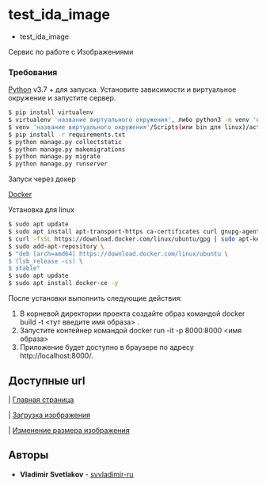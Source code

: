 # test_ida_image

* test_ida_image

Сервис по работе с Изображениями

### Требования


[Python](https://www.python.org/downloads/) v3.7 +  для запуска.
Установите зависимости и виртуальное окружение и запустите сервер.

```sh
$ pip install virtualenv
$ virtualenv 'название виртуального окружения', либо python3 -m venv 'название виртуального окружения'
$ venv 'название виртуального окружения'/Scripts(или bin для linux)/activate
$ pip install -r requirements.txt
$ python manage.py collectstatic
$ python manage.py makemigrations
$ python manage.py migrate
$ python manage.py runserver
```

Запуск через докер

[Docker](https://www.docker.com/)

Установка для linux
```sh
$ sudo apt update
$ sudo apt install apt-transport-https ca-certificates curl gnupg-agent software-properties-common -y
$ curl -fsSL https://download.docker.com/linux/ubuntu/gpg | sudo apt-key add -
$ sudo add-apt-repository \
$ "deb [arch=amd64] https://download.docker.com/linux/ubuntu \
$ (lsb_release -cs) \
$ stable"
$ sudo apt update
$ sudo apt install docker-ce -y
```
После установки выполнить следующие действия:
1. В корневой директории проекта создайте образ командой docker build -t <тут введите имя образа> .
2. Запустите контейнер командой docker run -it -p 8000:8000 <имя образа>
3. Приложение будет доступно в браузере по адресу http://localhost:8000/.

## Доступные url
| [Главная страница](http://127.0.0.1:8000)

| [Загрузка изображения](http://127.0.0.1:8000/upload-image/)

| [Изменение размера изображения](http://127.0.0.1:8000/image/<int:images_id>/)


## Авторы

* **Vladimir Svetlakov** - [svvladimir-ru](https://github.com/svvladimir-ru)